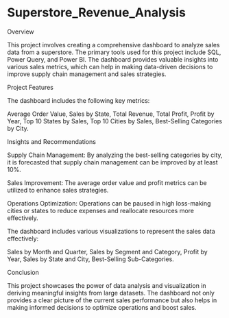 # Superstore_Revenue_Analysis
Overview

This project involves creating a comprehensive dashboard to analyze sales data from a superstore. The primary tools used for this project include SQL, Power Query, and Power BI. The dashboard provides valuable insights into various sales metrics, which can help in making data-driven decisions to improve supply chain management and sales strategies.

Project Features

The dashboard includes the following key metrics:

Average Order Value,
Sales by State,
Total Revenue,
Total Profit,
Profit by Year,
Top 10 States by Sales,
Top 10 Cities by Sales,
Best-Selling Categories by City.

Insights and Recommendations

Supply Chain Management: By analyzing the best-selling categories by city, it is forecasted that supply chain management can be improved by at least 10%. 

Sales Improvement: The average order value and profit metrics can be utilized to enhance sales strategies.

Operations Optimization: Operations can be paused in high loss-making cities or states to reduce expenses and reallocate resources more effectively.



The dashboard includes various visualizations to represent the sales data effectively:

Sales by Month and Quarter,
Sales by Segment and Category,
Profit by Year,
Sales by State and City,
Best-Selling Sub-Categories.

Conclusion

This project showcases the power of data analysis and visualization in deriving meaningful insights from large datasets. The dashboard not only provides a clear picture of the current sales performance but also helps in making informed decisions to optimize operations and boost sales.
